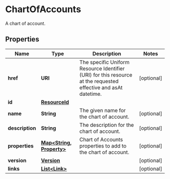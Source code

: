 

# ChartOfAccounts

A chart of account.

## Properties

| Name | Type | Description | Notes |
|------------ | ------------- | ------------- | -------------|
|**href** | **URI** | The specific Uniform Resource Identifier (URI) for this resource at the requested effective and asAt datetime. |  [optional] |
|**id** | [**ResourceId**](ResourceId.md) |  |  |
|**name** | **String** | The given name for the chart of account. |  [optional] |
|**description** | **String** | The description for the chart of account. |  [optional] |
|**properties** | [**Map&lt;String, Property&gt;**](Property.md) | Chart of Accounts properties to add to the chart of account. |  [optional] |
|**version** | [**Version**](Version.md) |  |  [optional] |
|**links** | [**List&lt;Link&gt;**](Link.md) |  |  [optional] |



